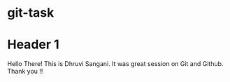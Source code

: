# git-task
# Header 1
Hello There! This is Dhruvi Sangani.
It was great session on Git and Github.
Thank you !!

